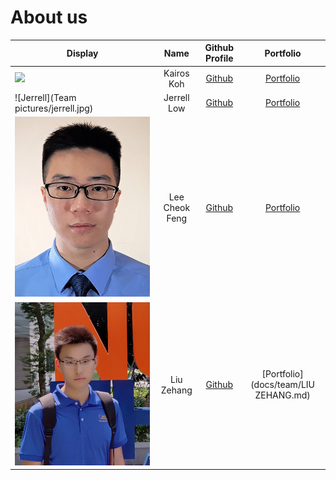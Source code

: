# About us

Display | Name | Github Profile | Portfolio 
--------|:----:|:--------------:|:---------:
![](https://via.placeholder.com/100.png?text=Photo) | Kairos Koh | [Github](https://github.com/kairoskoh) | [Portfolio](team/johndoe.md)
![Jerrell](Team pictures/jerrell.jpg) | Jerrell Low | [Github](https://github.com/jerrelllzw) | [Portfolio](team/jerrelllzw.md)
![Cheok Feng](Team%20pictures/cheokfeng.jpg) | Lee Cheok Feng | [Github](https://github.com/leecheokfeng) | [Portfolio](team/leecheokfeng.md)
![LIU ZEHANG](Team%20pictures/LiuZehang.jpg) | Liu Zehang | [Github](https://github.com/Cesare4869) | [Portfolio](docs/team/LIU ZEHANG.md)

